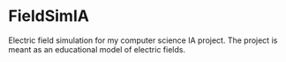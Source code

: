 # FieldSimIA
Electric field simulation for my computer science IA project. 
The project is meant as an educational model of electric fields.
